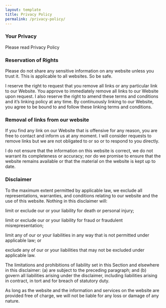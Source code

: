 ```yaml
---
layout: template
title: Privacy Policy
permalink: /privacy-policy/
---
```


### Your Privacy

Please read Privacy Policy

### Reservation of Rights

Please do not share any sensitive information on any website unless you trust it. This is applicable to all websites. So be safe.

I reserve the right to request that you remove all links or any particular link to our Website. You approve to immediately remove all links to our Website upon request. I also reserve the right to amend these terms and conditions and it’s linking policy at any time. By continuously linking to our Website, you agree to be bound to and follow these linking terms and conditions.

### Removal of links from our website

If you find any link on our Website that is offensive for any reason, you are free to contact and inform us at any moment. I will consider requests to remove links but we are not obligated to or so or to respond to you directly.

I do not ensure that the information on this website is correct, we do not warrant its completeness or accuracy; nor do we promise to ensure that the website remains available or that the material on the website is kept up to date.

### Disclaimer

To the maximum extent permitted by applicable law, we exclude all representations, warranties, and conditions relating to our website and the use of this website. Nothing in this disclaimer will:

limit or exclude our or your liability for death or personal injury;

limit or exclude our or your liability for fraud or fraudulent misrepresentation;

limit any of our or your liabilities in any way that is not permitted under applicable law; or

exclude any of our or your liabilities that may not be excluded under applicable law.

The limitations and prohibitions of liability set in this Section and elsewhere in this disclaimer: 
(a) are subject to the preceding paragraph; and 
(b) govern all liabilities arising under the disclaimer, including liabilities arising in contract, in tort and for breach of statutory duty.

As long as the website and the information and services on the website are provided free of charge, we will not be liable for any loss or damage of any nature.